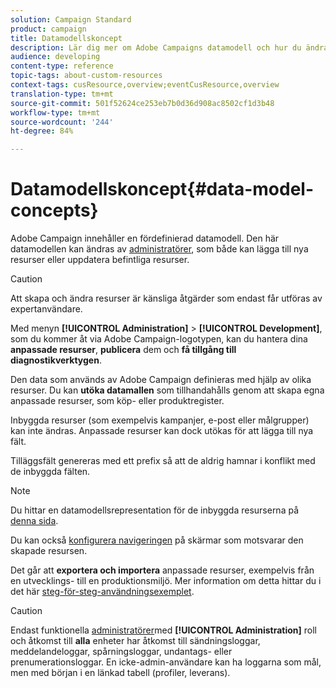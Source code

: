 ```yaml
---
solution: Campaign Standard
product: campaign
title: Datamodellskoncept
description: Lär dig mer om Adobe Campaigns datamodell och hur du ändrar den.
audience: developing
content-type: reference
topic-tags: about-custom-resources
context-tags: cusResource,overview;eventCusResource,overview
translation-type: tm+mt
source-git-commit: 501f52624ce253eb7b0d36d908ac8502cf1d3b48
workflow-type: tm+mt
source-wordcount: '244'
ht-degree: 84%

---
```



# Datamodellskoncept{#data-model-concepts}

Adobe Campaign innehåller en fördefinierad datamodell. Den här datamodellen kan ändras av [administratörer](../../administration/using/users-management.md#functional-administrators), som både kan lägga till nya resurser eller uppdatera befintliga resurser.

>[!CAUTION]
>
>Att skapa och ändra resurser är känsliga åtgärder som endast får utföras av expertanvändare.

Med menyn **[!UICONTROL Administration]** > **[!UICONTROL Development]**, som du kommer åt via Adobe Campaign-logotypen, kan du hantera dina **anpassade resurser**, **publicera** dem och **få tillgång till diagnostikverktygen**.

Den data som används av Adobe Campaign definieras med hjälp av olika resurser.    Du kan **utöka datamallen** som tillhandahålls genom att skapa egna anpassade resurser, som köp- eller produktregister.

Inbyggda resurser (som exempelvis kampanjer, e-post eller målgrupper) kan inte ändras.    Anpassade resurser kan dock utökas för att lägga till nya fält.

Tilläggsfält genereras med ett prefix så att de aldrig hamnar i konflikt med de inbyggda fälten.

>[!NOTE]
>
>Du hittar en datamodellsrepresentation för de inbyggda resurserna på [denna sida](../../developing/using/datamodel-introduction.md).

Du kan också [konfigurera navigeringen](configuring-the-screen-definition.md) på skärmar som motsvarar den skapade resursen.

Det går att **exportera och importera** anpassade resurser, exempelvis från en utvecklings- till en produktionsmiljö.        Mer information om detta hittar du i det här [steg-för-steg-användningsexemplet](../../automating/using/exporting-importing-custom-resources.md).

>[!CAUTION]
>
>Endast funktionella [administratörer](../../administration/using/users-management.md#functional-administrators)med **[!UICONTROL Administration]** roll och åtkomst till **alla** enheter har åtkomst till sändningsloggar, meddelandeloggar, spårningsloggar, undantags- eller prenumerationsloggar. En icke-admin-användare kan ha loggarna som mål, men med början i en länkad tabell (profiler, leverans).
